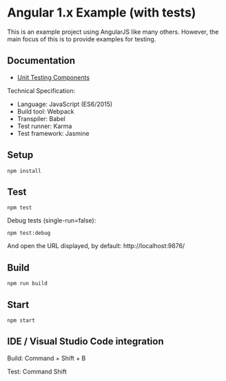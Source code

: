 Angular 1.x Example (with tests)
================================

This is an example project using AngularJS like many others.
However, the main focus of this is to provide examples for testing.

Documentation
-------------
* [Unit Testing Components](doc/unitTestingComponents.md)

Technical Specification:

* Language: JavaScript (ES6/2015)
* Build tool: Webpack
* Transpiler: Babel
* Test runner: Karma
* Test framework: Jasmine

Setup
-----
`npm install`

Test
----
`npm test`

Debug tests (single-run=false):

`npm test:debug`

And open the URL displayed, by default: http://localhost:9876/

Build
-----
`npm run build`

Start
-----
`npm start`

IDE / Visual Studio Code integration
------------------------------------
Build: Command + Shift + B

Test: Command Shift

